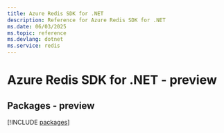 ```yaml
---
title: Azure Redis SDK for .NET
description: Reference for Azure Redis SDK for .NET
ms.date: 06/03/2025
ms.topic: reference
ms.devlang: dotnet
ms.service: redis
---
```

# Azure Redis SDK for .NET - preview
## Packages - preview
[!INCLUDE [packages](redis-index.md)]